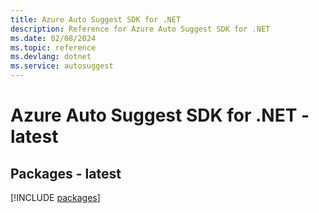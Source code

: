 ```yaml
---
title: Azure Auto Suggest SDK for .NET
description: Reference for Azure Auto Suggest SDK for .NET
ms.date: 02/08/2024
ms.topic: reference
ms.devlang: dotnet
ms.service: autosuggest
---
```

# Azure Auto Suggest SDK for .NET - latest
## Packages - latest
[!INCLUDE [packages](auto-suggest-index.md)]